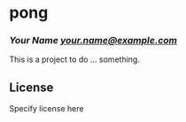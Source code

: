 # pong
### _Your Name <your.name@example.com>_

This is a project to do ... something.

## License

Specify license here

